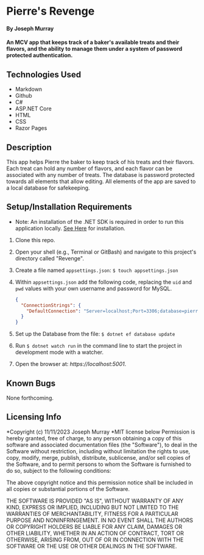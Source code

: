 # Pierre's Revenge

#### By Joseph Murray

#### An MCV app that keeps track of a baker's available treats and their flavors, and the ability to manage them under a system of password protected authentication.

## Technologies Used

- Markdown
- Github
- C#
- ASP.NET Core
- HTML
- CSS
- Razor Pages

## Description

This app helps Pierre the baker to keep track of his treats and their flavors. Each treat can hold any number of flavors, and each flavor can be associated with any number of treats. The database is password protected towards all elements that allow editing. All elements of the app are saved to a local database for safekeeping.

## Setup/Installation Requirements

- Note: An installation of the .NET SDK is required in order to run this application locally. [See Here](https://dotnet.microsoft.com/en-us/) for installation.

1. Clone this repo.
2. Open your shell (e.g., Terminal or GitBash) and navigate to this project's directory called "Revenge".
3. Create a file named `appsettings.json`: `$ touch appsettings.json`
4. Within `appsettings.json` add the following code, replacing the `uid` and `pwd` values with your own username and password for MySQL.

   ```json
   {
     "ConnectionStrings": {
       "DefaultConnection": "Server=localhost;Port=3306;database=pierres-revenge;uid=[YOUR-USERNAME];pwd=[YOUR-MYSQL-PASSWORD];"
     }
   }
   ```

5. Set up the Database from the file: `$ dotnet ef database update`
6. Run `$ dotnet watch run` in the command line to start the project in development mode with a watcher.
7. Open the browser at: _https://localhost:5001_.

## Known Bugs

None forthcoming.

## Licensing Info

*Copyright (c) 11/11/2023 Joseph Murray
*MIT license below
Permission is hereby granted, free of charge, to any person obtaining a copy
of this software and associated documentation files (the "Software"), to deal
in the Software without restriction, including without limitation the rights
to use, copy, modify, merge, publish, distribute, sublicense, and/or sell
copies of the Software, and to permit persons to whom the Software is
furnished to do so, subject to the following conditions:

The above copyright notice and this permission notice shall be included in all
copies or substantial portions of the Software.

THE SOFTWARE IS PROVIDED "AS IS", WITHOUT WARRANTY OF ANY KIND, EXPRESS OR
IMPLIED, INCLUDING BUT NOT LIMITED TO THE WARRANTIES OF MERCHANTABILITY,
FITNESS FOR A PARTICULAR PURPOSE AND NONINFRINGEMENT. IN NO EVENT SHALL THE
AUTHORS OR COPYRIGHT HOLDERS BE LIABLE FOR ANY CLAIM, DAMAGES OR OTHER
LIABILITY, WHETHER IN AN ACTION OF CONTRACT, TORT OR OTHERWISE, ARISING FROM,
OUT OF OR IN CONNECTION WITH THE SOFTWARE OR THE USE OR OTHER DEALINGS IN THE
SOFTWARE.
